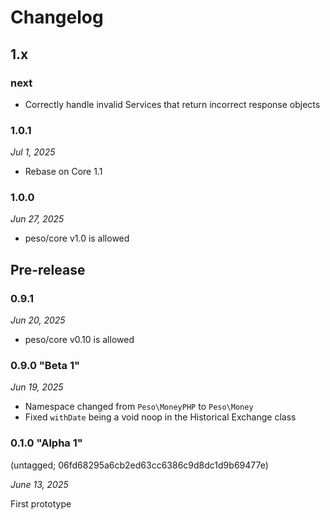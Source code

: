 # Changelog

## 1.x

### next

* Correctly handle invalid Services that return incorrect response objects

### 1.0.1

*Jul 1, 2025*

* Rebase on Core 1.1

### 1.0.0

*Jun 27, 2025*

* peso/core v1.0 is allowed

## Pre-release

### 0.9.1

*Jun 20, 2025*

* peso/core v0.10 is allowed

### 0.9.0 "Beta 1"

*Jun 19, 2025*

* Namespace changed from ``Peso\MoneyPHP`` to ``Peso\Money``
* Fixed ``withDate`` being a void noop in the Historical Exchange class

### 0.1.0 "Alpha 1"

(untagged; 06fd68295a6cb2ed63cc6386c9d8dc1d9b69477e)

*June 13, 2025*

First prototype
